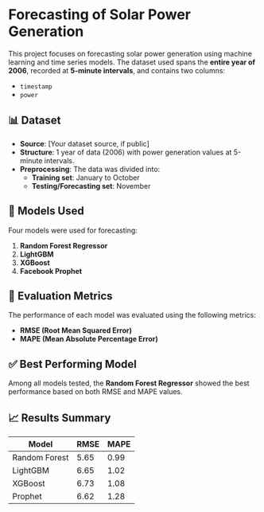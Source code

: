#  Forecasting of Solar Power Generation

This project focuses on forecasting solar power generation using machine learning and time series models. The dataset used spans the **entire year of 2006**, recorded at **5-minute intervals**, and contains two columns:
- `timestamp`
- `power`

## 📊 Dataset
- **Source**: [Your dataset source, if public]
- **Structure**: 1 year of data (2006) with power generation values at 5-minute intervals.
- **Preprocessing**: The data was divided into:
  - **Training set**: January to October
  - **Testing/Forecasting set**: November

## 🧠 Models Used
Four models were used for forecasting:
1. **Random Forest Regressor**
2. **LightGBM**
3. **XGBoost**
4. **Facebook Prophet**

## 🧪 Evaluation Metrics
The performance of each model was evaluated using the following metrics:
- **RMSE (Root Mean Squared Error)**
- **MAPE (Mean Absolute Percentage Error)**

## ✅ Best Performing Model
Among all models tested, the **Random Forest Regressor** showed the best performance based on both RMSE and MAPE values.

## 📈 Results Summary
| Model               | RMSE       | MAPE       |
|---------------------|------------|------------|
| Random Forest       |    5.65    |    0.99    |
| LightGBM            |    6.65    |    1.02    |
| XGBoost             |    6.73    |    1.08    |
| Prophet             |    6.62    |    1.28    |


